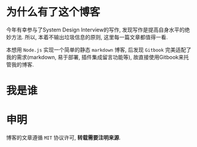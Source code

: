 # 为什么有了这个博客

今年有幸参与了System Design Interview的写作, 发现写作是提高自身水平的绝妙方法. 
所以, 本着不输出垃圾信息的原则, 这里每一篇文章都值得一看.

本想用 `Node.js` 实现一个简单的静态 `markdown` 博客, 后发现 `Gitbook` 完美适配了我的需求(markdown, 易于部署, 插件集成留言功能等), 故直接使用Gitbook来托管我的博客.


# 我是谁


# 申明
博客的文章遵循 `MIT` 协议许可, **转载需要注明来源**.


<!-- ex_nonav -->
<!-- ex_nolevel -->
